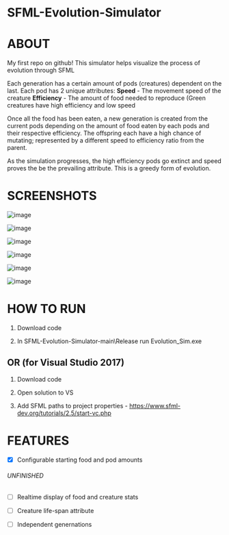 # SFML-Evolution-Simulator

# ABOUT

My first repo on github!
This simulator helps visualize the process of evolution through SFML

Each generation has a certain amount of pods (creatures) dependent on the last. 
Each pod has 2 unique attributes: 
  **Speed** - The movement speed of the creature
  **Efficiency** - The amount of food needed to reproduce
  (Green creatures have high efficiency and low speed
 
Once all the food has been eaten, a new generation is created from the current pods depending on the amount of food eaten by each pods and their respective efficiency. The offspring each have a high chance of mutating; represented by a different speed to efficiency ratio from the parent.

As the simulation progresses, the high efficiency pods go extinct and speed proves the be the prevailing attribute. This is a greedy form of evolution.
  

# SCREENSHOTS
![image](https://user-images.githubusercontent.com/87293665/185724658-f703f852-ffad-4f8a-a7a3-3de82fdbc7b9.png)

![image](https://user-images.githubusercontent.com/87293665/185724662-9fa5f6ac-8f46-4b0b-98db-0e1571af92b9.png)

![image](https://user-images.githubusercontent.com/87293665/185724667-b0d22563-4dc0-4567-a3ca-d15d01547264.png)

![image](https://user-images.githubusercontent.com/87293665/185724671-4bcb7a04-1389-400f-9a2d-01aac00e7f9c.png)

![image](https://user-images.githubusercontent.com/87293665/185724840-39320b46-5c01-4921-981a-43dd83b53cf8.png)

![image](https://user-images.githubusercontent.com/87293665/185724687-02c377ce-d873-40b8-b026-a88c036402ff.png)


# HOW TO RUN

1. Download code

2. In SFML-Evolution-Simulator-main\Release    run Evolution_Sim.exe

## OR (for Visual Studio 2017)

1. Download code

2. Open solution to VS

3. Add SFML paths to project properties - https://www.sfml-dev.org/tutorials/2.5/start-vc.php

# FEATURES
- [x] Configurable starting food and pod amounts
###### UNFINISHED
- [ ] Realtime display of food and creature stats
- [ ] Creature life-span attribute
- [ ] Independent genernations

